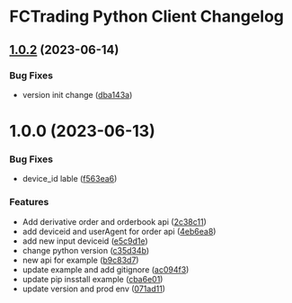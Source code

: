 # FCTrading Python Client Changelog

## [1.0.2](https://github.com/SSI-Securities-Corporation/python-fctrading/compare/v1.0.1...v1.0.2) (2023-06-14)


### Bug Fixes

* version init change ([dba143a](https://github.com/SSI-Securities-Corporation/python-fctrading/commit/dba143a9c21d648fa761da430a273d4c38777d01))

# 1.0.0 (2023-06-13)


### Bug Fixes

* device_id lable ([f563ea6](https://github.com/SSI-Securities-Corporation/python-fctrading/commit/f563ea6e9dae955226edae654f53985ada794316))


### Features

* Add derivative order and orderbook api ([2c38c11](https://github.com/SSI-Securities-Corporation/python-fctrading/commit/2c38c11543dbd0e58a6c9faedf7801bd673948b0))
* add deviceid and userAgent for order api ([4eb6ea8](https://github.com/SSI-Securities-Corporation/python-fctrading/commit/4eb6ea897aa8fd9b753407b0e2291f6bf027b9c9))
* add new input deviceid ([e5c9d1e](https://github.com/SSI-Securities-Corporation/python-fctrading/commit/e5c9d1e9b83e4a74aecd264b05e9ff012481693e))
* change python version ([c35d34b](https://github.com/SSI-Securities-Corporation/python-fctrading/commit/c35d34bf76fa6913cce6d250ff92e703a7cd0609))
* new api for example ([b9c83d7](https://github.com/SSI-Securities-Corporation/python-fctrading/commit/b9c83d7222efe448763d4e76f99676477feb0d6b))
* update example and add gitignore ([ac094f3](https://github.com/SSI-Securities-Corporation/python-fctrading/commit/ac094f312c6bf995f43ff7ff3dee8194f1112e17))
* update pip insstall example ([cba6e01](https://github.com/SSI-Securities-Corporation/python-fctrading/commit/cba6e014e594a77a7f7ef18e730b7959d5ac08ba))
* update version and prod env ([071ad11](https://github.com/SSI-Securities-Corporation/python-fctrading/commit/071ad1146a7e3f0ab1f431c88a9e065f10a47aeb))
